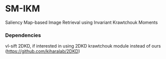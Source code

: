 # SM-IKM
Saliency Map-based Image Retrieval using Invariant Krawtchouk Moments

### Dependencies
vl-sift
2DKD, if interested in using 2DKD krawtchouk module instead of ours (https://github.com/kiharalab/2DKD)
